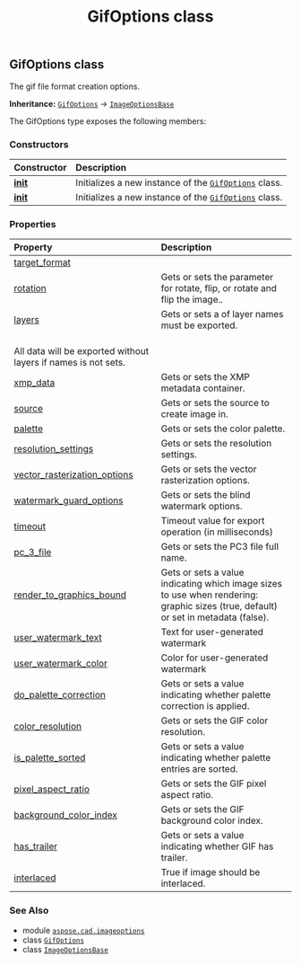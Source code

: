 ﻿---
title: GifOptions class
second_title: Aspose.CAD for Python via .NET API References
description: 
type: docs
weight: 160
url: /python-net/aspose.cad.imageoptions/gifoptions/
is_root: false
---

## GifOptions class

The gif file format creation options.



**Inheritance:** [`GifOptions`](/cad/python-net/aspose.cad.imageoptions/gifoptions) → 
[`ImageOptionsBase`](/cad/python-net/aspose.cad.imageoptions/imageoptionsbase)



The GifOptions type exposes the following members:

### Constructors
| Constructor | Description |
| :- | :- |
| [__init__](/cad/python-net/aspose.cad.imageoptions/gifoptions/__init__/#) | Initializes a new instance of the [`GifOptions`](/cad/python-net/aspose.cad.imageoptions/gifoptions) class. |
| [__init__](/cad/python-net/aspose.cad.imageoptions/gifoptions/__init__/#aspose.cad.imageoptions.GifOptions) | Initializes a new instance of the [`GifOptions`](/cad/python-net/aspose.cad.imageoptions/gifoptions) class. |


### Properties
| Property | Description |
| :- | :- |
| [target_format](/cad/python-net/aspose.cad.imageoptions/gifoptions/target_format) |  |
| [rotation](/cad/python-net/aspose.cad.imageoptions/gifoptions/rotation) | Gets or sets the parameter for rotate, flip, or rotate and flip the image.. |
| [layers](/cad/python-net/aspose.cad.imageoptions/gifoptions/layers) | Gets or sets a of layer names must be exported.<br/>All data will be exported without layers if names is not sets. |
| [xmp_data](/cad/python-net/aspose.cad.imageoptions/gifoptions/xmp_data) | Gets or sets the XMP metadata container. |
| [source](/cad/python-net/aspose.cad.imageoptions/gifoptions/source) | Gets or sets the source to create image in. |
| [palette](/cad/python-net/aspose.cad.imageoptions/gifoptions/palette) | Gets or sets the color palette. |
| [resolution_settings](/cad/python-net/aspose.cad.imageoptions/gifoptions/resolution_settings) | Gets or sets the resolution settings. |
| [vector_rasterization_options](/cad/python-net/aspose.cad.imageoptions/gifoptions/vector_rasterization_options) | Gets or sets the vector rasterization options. |
| [watermark_guard_options](/cad/python-net/aspose.cad.imageoptions/gifoptions/watermark_guard_options) | Gets or sets the blind watermark options. |
| [timeout](/cad/python-net/aspose.cad.imageoptions/gifoptions/timeout) | Timeout value for export operation (in milliseconds) |
| [pc_3_file](/cad/python-net/aspose.cad.imageoptions/gifoptions/pc_3_file) | Gets or sets the PC3 file full name. |
| [render_to_graphics_bound](/cad/python-net/aspose.cad.imageoptions/gifoptions/render_to_graphics_bound) | Gets or sets a value indicating which image sizes to use when rendering: graphic sizes (true, default) or set in metadata (false). |
| [user_watermark_text](/cad/python-net/aspose.cad.imageoptions/gifoptions/user_watermark_text) | Text for user-generated watermark |
| [user_watermark_color](/cad/python-net/aspose.cad.imageoptions/gifoptions/user_watermark_color) | Color for user-generated watermark |
| [do_palette_correction](/cad/python-net/aspose.cad.imageoptions/gifoptions/do_palette_correction) | Gets or sets a value indicating whether palette correction is applied. |
| [color_resolution](/cad/python-net/aspose.cad.imageoptions/gifoptions/color_resolution) | Gets or sets the GIF color resolution. |
| [is_palette_sorted](/cad/python-net/aspose.cad.imageoptions/gifoptions/is_palette_sorted) | Gets or sets a value indicating whether palette entries are sorted. |
| [pixel_aspect_ratio](/cad/python-net/aspose.cad.imageoptions/gifoptions/pixel_aspect_ratio) | Gets or sets the GIF pixel aspect ratio. |
| [background_color_index](/cad/python-net/aspose.cad.imageoptions/gifoptions/background_color_index) | Gets or sets the GIF background color index. |
| [has_trailer](/cad/python-net/aspose.cad.imageoptions/gifoptions/has_trailer) | Gets or sets a value indicating whether GIF has trailer. |
| [interlaced](/cad/python-net/aspose.cad.imageoptions/gifoptions/interlaced) | True if image should be interlaced. |



### See Also
* module [`aspose.cad.imageoptions`](..)
* class [`GifOptions`](/cad/python-net/aspose.cad.imageoptions/gifoptions)
* class [`ImageOptionsBase`](/cad/python-net/aspose.cad.imageoptions/imageoptionsbase)
